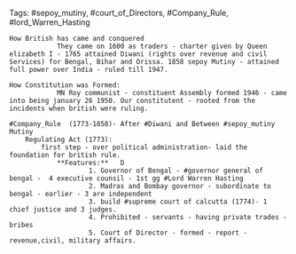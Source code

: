 Tags: #sepoy_mutiny, #court_of_Directors, #Company_Rule, #lord_Warren_Hasting


	How British has came and conquered
				They came on 1600 as traders - charter given by Queen elizabeth I - 1765 attained Diwani (rights over revenue and civil Services) for Bengal, Bihar and Orissa. 1858 sepoy Mutiny - attained full power over India - ruled till 1947.
				
	How Constitution was Formed:
				MN Roy communist - constituent Assembly formed 1946 - came into being january 26 1950. Our constitutent - rooted from the incidents when british were ruling.
				
	#Company_Rule  (1773-1858)- After #Diwani and Between #sepoy_mutiny Mutiny
		Regulating Act (1773):
			first step - over political administration- laid the foundation for british rule.
				**Features:**	D
						1. Governor of Bengal - #governor general of bengal -  4 executive counsil - 1st gg #Lord Warren Hasting
						2. Madras and Bombay governor - subordinate to bengal - earlier - 3 are independent
						3. build #supreme court of calcutta (1774)- 1 chief justice and 3 judges.
						4. Prohibited - servants - having private trades - bribes
						5. Court of Director - formed - report - revenue,civil, military affairs.